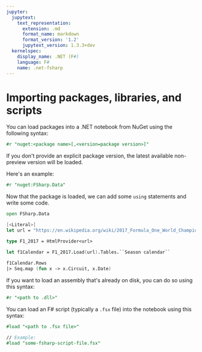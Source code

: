 ```yaml
---
jupyter:
  jupytext:
    text_representation:
      extension: .md
      format_name: markdown
      format_version: '1.2'
      jupytext_version: 1.3.3+dev
  kernelspec:
    display_name: .NET (F#)
    language: F#
    name: .net-fsharp
---
```


# Importing packages, libraries, and scripts

<!-- #region -->
You can load packages into a .NET notebook from NuGet using the following syntax:

```fsharp
#r "nuget:<package name>[,<version=package version>]"
```

If you don't provide an explicit package version, the latest available non-preview version will be loaded.

Here's an example:
<!-- #endregion -->

```fsharp
#r "nuget:FSharp.Data"
```

Now that the package is loaded, we can add some `using` statements and write some code.

```fsharp
open FSharp.Data

[<Literal>]
let url = "https://en.wikipedia.org/wiki/2017_Formula_One_World_Championship"

type F1_2017 = HtmlProvider<url>
    
let f1Calendar = F1_2017.Load(url).Tables.``Season calendar``

f1Calendar.Rows
|> Seq.map (fun x -> x.Circuit, x.Date)
```

<!-- #region -->
If you want to load an assembly that's already on disk, you can do so using this syntax:

```fsharp
#r "<path to .dll>"
```
<!-- #endregion -->

<!-- #region -->
You can load an F# script (typically a `.fsx` file) into the notebook using this syntax:

```fsharp
#load "<path to .fsx file>"
```
<!-- #endregion -->

```fsharp
// Example:
#load "some-fsharp-script-file.fsx"
```

```fsharp

```

